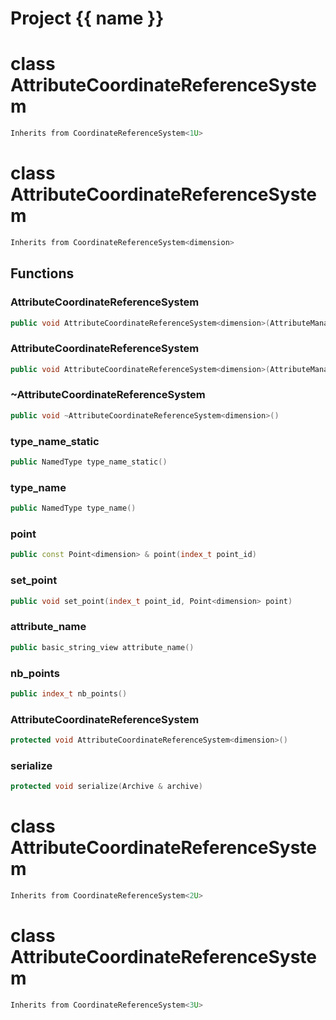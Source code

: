 <script setup>
import {useRoute} from 'vitepress'
const {path} = useRoute()
const tokens = path.split('/')
const words = tokens[2].split('-');
for (let i = 0; i < words.length; i++) {
    words[i] = words[i].charAt(0).toUpperCase() + words[i].slice(1);
    words[i] = words[i].replace('geode', 'Geode')
}
const name = words.join('-');
</script>
# Project {{ name }}

# class AttributeCoordinateReferenceSystem


```cpp
Inherits from CoordinateReferenceSystem<1U>
```



# class AttributeCoordinateReferenceSystem


```cpp
Inherits from CoordinateReferenceSystem<dimension>
```



## Functions

### AttributeCoordinateReferenceSystem

```cpp
public void AttributeCoordinateReferenceSystem<dimension>(AttributeManager & manager)
```


### AttributeCoordinateReferenceSystem

```cpp
public void AttributeCoordinateReferenceSystem<dimension>(AttributeManager & manager, basic_string_view attribute_name)
```


### ~AttributeCoordinateReferenceSystem

```cpp
public void ~AttributeCoordinateReferenceSystem<dimension>()
```


### type_name_static

```cpp
public NamedType type_name_static()
```


### type_name

```cpp
public NamedType type_name()
```


### point

```cpp
public const Point<dimension> & point(index_t point_id)
```


### set_point

```cpp
public void set_point(index_t point_id, Point<dimension> point)
```


### attribute_name

```cpp
public basic_string_view attribute_name()
```


### nb_points

```cpp
public index_t nb_points()
```


### AttributeCoordinateReferenceSystem

```cpp
protected void AttributeCoordinateReferenceSystem<dimension>()
```


### serialize

```cpp
protected void serialize(Archive & archive)
```




# class AttributeCoordinateReferenceSystem


```cpp
Inherits from CoordinateReferenceSystem<2U>
```



# class AttributeCoordinateReferenceSystem


```cpp
Inherits from CoordinateReferenceSystem<3U>
```



